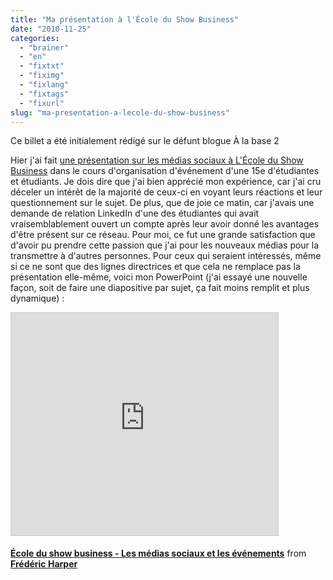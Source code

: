```yaml
---
title: "Ma présentation à l'École du Show Business"
date: "2010-11-25"
categories: 
  - "brainer"
  - "en"
  - "fixtxt"
  - "fiximg"
  - "fixlang"
  - "fixtags"
  - "fixurl"
slug: "ma-presentation-a-lecole-du-show-business"
---
```


Ce billet a été initialement rédigé sur le défunt blogue À la base 2

Hier j'ai fait [une présentation sur les médias sociaux à L'École du Show Business](https://fred.dev/les-ecoles-prennent-le-virage-des-medias-sociaux/ "Les écoles prennent le virage des médias sociaux") dans le cours d'organisation d'événement d'une 15e d'étudiantes et étudiants. Je dois dire que j'ai bien apprécié mon expérience, car j'ai cru déceler un intérêt de la majorité de ceux-ci en voyant leurs réactions et leur questionnement sur le sujet. De plus, que de joie ce matin, car j'avais une demande de relation LinkedIn d'une des étudiantes qui avait vraisemblablement ouvert un compte après leur avoir donné les avantages d'être présent sur ce réseau. Pour moi, ce fut une grande satisfaction que d'avoir pu prendre cette passion que j'ai pour les nouveaux médias pour la transmettre à d'autres personnes. Pour ceux qui seraient intéressés, même si ce ne sont que des lignes directrices et que cela ne remplace pas la présentation elle-même, voici mon PowerPoint (j'ai essayé une nouvelle façon, soit de faire une diapositive par sujet, ça fait moins remplit et plus dynamique) :

<iframe src="https://www.slideshare.net/slideshow/embed_code/key/5gOyPn15I12DDd" width="427" height="356" frameborder="0" marginwidth="0" marginheight="0" scrolling="no" style="border:1px solid #CCC;border-width:1px;margin-bottom:5px;max-width:100%" allowfullscreen></iframe>

**[École du show business - Les médias sociaux et les événements](https://www.slideshare.net/fredericharper/cole-du-show-business-les-mdias-sociaux-et-les-vnements "École du show business - Les médias sociaux et les événements")** from **[Frédéric Harper](https://www.slideshare.net/fredericharper)**
